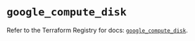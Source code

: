 # `google_compute_disk`

Refer to the Terraform Registry for docs: [`google_compute_disk`](https://registry.terraform.io/providers/hashicorp/google/5.36.0/docs/resources/compute_disk).

